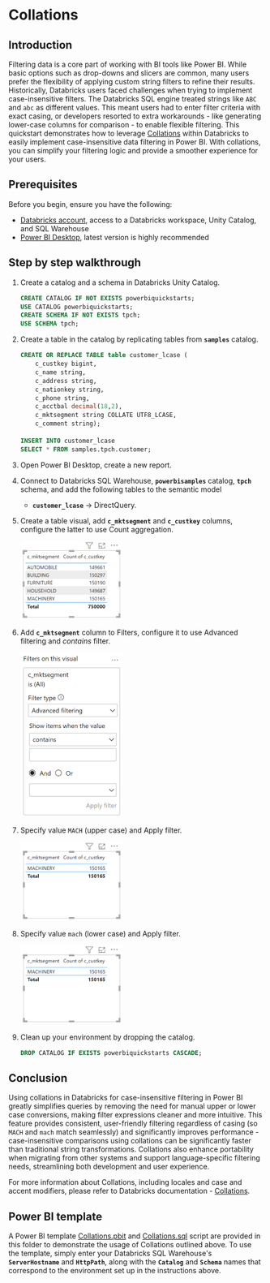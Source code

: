 # Collations

## Introduction

Filtering data is a core part of working with BI tools like Power BI. While basic options such as drop-downs and slicers are common, many users prefer the flexibility of applying custom string filters to refine their results. Historically, Databricks users faced challenges when trying to implement case-insensitive filters. The Databricks SQL engine treated strings like ```ABC``` and ```abc``` as different values. This meant users had to enter filter criteria with exact casing, or developers resorted to extra workarounds - like generating lower-case columns for comparison - to enable flexible filtering. This quickstart demonstrates how to leverage [Collations](https://docs.databricks.com/aws/en/sql/language-manual/sql-ref-collation) within Databricks to easily implement case-insensitive data filtering in Power BI. With collations, you can simplify your filtering logic and provide a smoother experience for your users.


## Prerequisites

Before you begin, ensure you have the following:

- [Databricks account](https://databricks.com/), access to a Databricks workspace, Unity Catalog, and SQL Warehouse
- [Power BI Desktop](https://powerbi.microsoft.com/desktop/), latest version is highly recommended


  
## Step by step walkthrough

1. Create a catalog and a schema in Databricks Unity Catalog.
    ```sql
    CREATE CATALOG IF NOT EXISTS powerbiquickstarts;
    USE CATALOG powerbiquickstarts;
    CREATE SCHEMA IF NOT EXISTS tpch;
    USE SCHEMA tpch;
    ```

2. Create a table in the catalog by replicating tables from **`samples`** catalog.
    ```sql
    CREATE OR REPLACE TABLE table customer_lcase (
        c_custkey bigint,
        c_name string,
        c_address string,
        c_nationkey string,
        c_phone string,
        c_acctbal decimal(18,2),
        c_mktsegment string COLLATE UTF8_LCASE,
        c_comment string);

    INSERT INTO customer_lcase
    SELECT * FROM samples.tpch.customer;
    ```
   
3. Open Power BI Desktop, create a new report.
   
4. Connect to Databricks SQL Warehouse, **`powerbisamples`** catalog, **`tpch`** schema, and add the following tables to the semantic model
    - **`customer_lcase`** → DirectQuery.
      
4. Create a table visual, add **`c_mktsegment`** and **`c_custkey`** columns, configure the latter to use Count aggregation.
    
    <img width="200" src="./images/01.png" alt="Table visual" />

7. Add **`c_mktsegment`** column to Filters, configure it to use Advanced filtering and *contains* filter. 
   
    <img width="200" src="./images/02.png" alt="Filter" />

8. Specify value ```MACH``` (upper case) and Apply filter.

    <img width="200" src="./images/03.png" alt="Filtered table" />

8. Specify value ```mach``` (lower case) and Apply filter.

    <img width="200" src="./images/03.png" alt="Filtered table" />

10. Clean up your environment by dropping the catalog.
    ```sql
    DROP CATALOG IF EXISTS powerbiquickstarts CASCADE;
    ```


## Conclusion

Using collations in Databricks for case-insensitive filtering in Power BI greatly simplifies queries by removing the need for manual upper or lower case conversions, making filter expressions cleaner and more intuitive. This feature provides consistent, user-friendly filtering regardless of casing (so ```MACH``` and ```mach``` match seamlessly) and significantly improves performance - case-insensitive comparisons using collations can be significantly faster than traditional string transformations. Collations also enhance portability when migrating from other systems and support language-specific filtering needs, streamlining both development and user experience.

For more information about Collations, including locales and case and accent modifiers, please refer to Databricks documentation - [Collations](https://docs.databricks.com/aws/en/sql/language-manual/sql-ref-collation).



## Power BI template

A Power BI template [Collations.pbit](./Collations.pbit) and [Collations.sql](./Collations.sql) script are  provided in this folder to demonstrate the usage of Collations outlined above. To use the template, simply enter your Databricks SQL Warehouse's **`ServerHostname`** and **`HttpPath`**, along with the **`Catalog`** and **`Schema`** names that correspond to the environment set up in the instructions above.